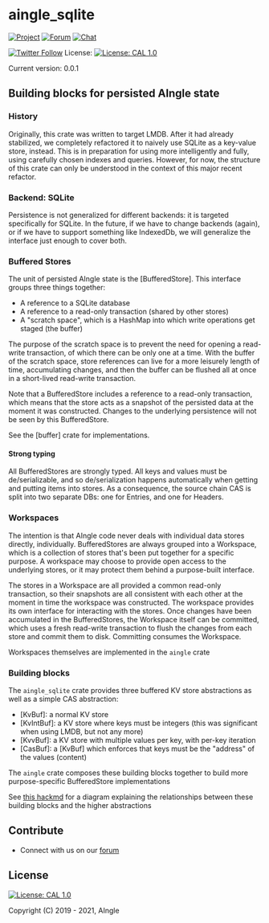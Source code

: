 # aingle_sqlite

[![Project](https://img.shields.io/badge/project-aingle-blue.svg?style=flat-square)](http://aingle.ai/)
[![Forum](https://img.shields.io/badge/chat-forum%2eaingle%2enet-blue.svg?style=flat-square)](https://forum.aingle.ai)
[![Chat](https://img.shields.io/badge/chat-chat%2eaingle%2enet-blue.svg?style=flat-square)](https://chat.aingle.ai)

[![Twitter Follow](https://img.shields.io/twitter/follow/aingle.svg?style=social&label=Follow)](https://twitter.com/aingle)
License: [![License: CAL 1.0](https://img.shields.io/badge/License-CAL%201.0-blue.svg)](https://github.com/AIngleLab/cryptographic-autonomy-license)

Current version: 0.0.1

## Building blocks for persisted AIngle state

### History

Originally, this crate was written to target LMDB. After it had already stabilized, we completely refactored it to naively use SQLite as a key-value store, instead. This is in preparation for using more intelligently and fully, using carefully chosen indexes and queries. However, for now, the structure of this crate can only be understood in the context of this major recent refactor.

### Backend: SQLite

Persistence is not generalized for different backends: it is targeted specifically for SQLite. In the future, if we have to change backends (again), or if we have to support something like IndexedDb, we will generalize the interface just enough to cover both.

### Buffered Stores

The unit of persisted AIngle state is the [BufferedStore]. This interface groups three things together:

- A reference to a SQLite database
- A reference to a read-only transaction (shared by other stores)
- A "scratch space", which is a HashMap into which write operations get staged (the buffer)

The purpose of the scratch space is to prevent the need for opening a read-write transaction, of which there can be only one at a time. With the buffer of the scratch space, store references can live for a more leisurely length of time, accumulating changes, and then the buffer can be flushed all at once in a short-lived read-write transaction.

Note that a BufferedStore includes a reference to a read-only transaction, which means that the store acts as a snapshot of the persisted data at the moment it was constructed. Changes to the underlying persistence will not be seen by this BufferedStore.

See the [buffer] crate for implementations.

#### Strong typing

All BufferedStores are strongly typed. All keys and values must be de/serializable, and so de/serialization happens automatically when getting and putting items into stores. As a consequence, the source chain CAS is split into two separate DBs: one for Entries, and one for Headers.

### Workspaces

The intention is that AIngle code never deals with individual data stores directly, individually. BufferedStores are always grouped into a Workspace, which is a collection of stores that's been put together for a specific purpose. A workspace may choose to provide open access to the underlying stores, or it may protect them behind a purpose-built interface.

The stores in a Workspace are all provided a common read-only transaction, so their snapshots are all consistent with each other at the moment in time the workspace was constructed. The workspace provides its own interface for interacting with the stores. Once changes have been accumulated in the BufferedStores, the Workspace itself can be committed, which uses a fresh read-write transaction to flush the changes from each store and commit them to disk. Committing consumes the Workspace.

Workspaces themselves are implemented in the `aingle` crate

### Building blocks

The `aingle_sqlite` crate provides three buffered KV store abstractions as well as a simple CAS abstraction:

- [KvBuf]: a normal KV store
- [KvIntBuf]: a KV store where keys must be integers (this was significant when using LMDB, but not any more)
- [KvvBuf]: a KV store with multiple values per key, with per-key iteration
- [CasBuf]: a [KvBuf] which enforces that keys must be the "address" of the values (content)

The `aingle` crate composes these building blocks together to build more purpose-specific BufferedStore implementations

See [this hackmd](https://ai.hackmd.io/@aingle/SkuVLpqEL) for a diagram explaining the relationships between these building blocks and the higher abstractions

## Contribute


* Connect with us on our [forum](https://forum.aingle.ai)

## License
 [![License: CAL 1.0](https://img.shields.io/badge/License-CAL-1.0-blue.svg)](https://github.com/AIngleLab/cryptographic-autonomy-license)

Copyright (C) 2019 - 2021, AIngle


